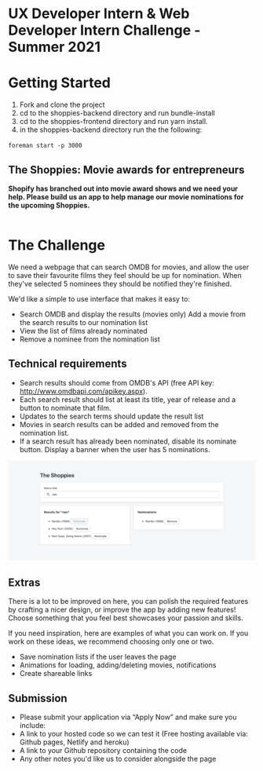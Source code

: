 # UX Developer Intern & Web Developer Intern Challenge - Summer 2021

# Getting Started

1. Fork and clone the project
2. cd to the shoppies-backend directory and run bundle-install
3. cd to the shoppies-frontend directory and run yarn install.
4. in the shoppies-backend directory run the the following:

`foreman start -p 3000`

## The Shoppies: Movie awards for entrepreneurs

<b>Shopify has branched out into movie award shows and we need your help. Please build us an app to help manage our movie nominations for the upcoming Shoppies.</b>
<br></br>

# The Challenge

We need a webpage that can search OMDB for movies, and allow the user to save their favourite films they feel should be up for nomination. When they've selected 5 nominees they should be notified they're finished.

We'd like a simple to use interface that makes it easy to:

- Search OMDB and display the results (movies only)
  Add a movie from the search results to our nomination list
- View the list of films already nominated
- Remove a nominee from the nomination list

## Technical requirements

- Search results should come from OMDB's API (free API key: http://www.omdbapi.com/apikey.aspx).
- Each search result should list at least its title, year of release and a button to nominate that film.
- Updates to the search terms should update the result list
- Movies in search results can be added and removed from the nomination list.
- If a search result has already been nominated, disable its nominate button.
  Display a banner when the user has 5 nominations.

![Shoppies Ref Image](docs/Shoppies.png)

## Extras

There is a lot to be improved on here, you can polish the required features by crafting a nicer design, or improve the app by adding new features! Choose something that you feel best showcases your passion and skills.

If you need inspiration, here are examples of what you can work on. If you work on these ideas, we recommend choosing only one or two.

- Save nomination lists if the user leaves the page
- Animations for loading, adding/deleting movies, notifications
- Create shareable links

## Submission

- Please submit your application via “Apply Now” and make sure you include:
- A link to your hosted code so we can test it (Free hosting available via: Github pages, Netlify and heroku)
- A link to your Github repository containing the code
- Any other notes you'd like us to consider alongside the page
